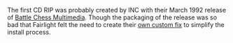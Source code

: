 The first CD RIP was probably created by INC with their March 1992 release of [Battle Chess Multimedia](/f/aa209be). Though the packaging of the release was so bad that Fairlight felt the need to create their [own custom fix](/f/a91e0ae) to simplify the install process.